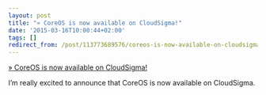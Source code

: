 ```yaml
---
layout: post
title: "» CoreOS is now available on CloudSigma!"
date: '2015-03-16T10:00:44+02:00'
tags: []
redirect_from: /post/113773689576/coreos-is-now-available-on-cloudsigma
---
```

[» CoreOS is now available on CloudSigma!](https://www.cloudsigma.com/2015/03/10/coreos-is-now-available-on-cloudsigma/)  

I’m really excited to announce that CoreOS is now available on CloudSigma.
